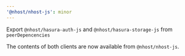 ```yaml
---
'@nhost/nhost-js': minor
---
```


Export `@nhost/hasura-auth-js` and `@nhost/hasura-storage-js` from `peerDepencencies`

The contents of both clients are now available from `@nhost/nhost-js`.
